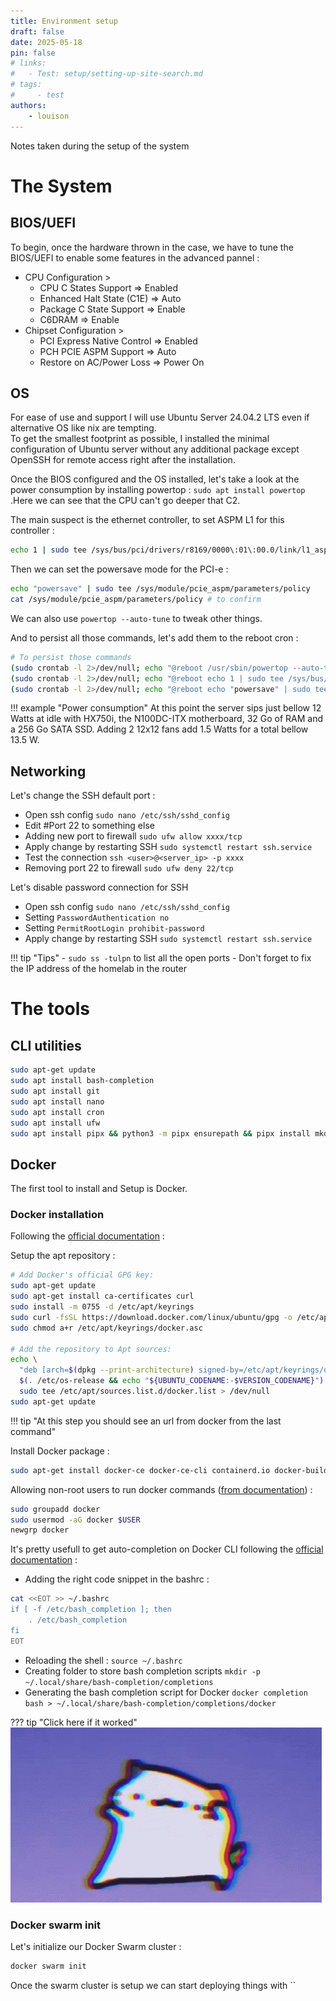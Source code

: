 ```yaml
---
title: Environment setup
draft: false 
date: 2025-05-18
pin: false
# links:
#   - Test: setup/setting-up-site-search.md
# tags:
#     - test
authors:
    - louison
---
```


Notes taken during the setup of the system

<!-- more -->

# The System

## BIOS/UEFI

To begin, once the hardware thrown in the case, we have to tune the BIOS/UEFI to enable some features in the advanced pannel :  

  - CPU Configuration >  
    - CPU C States Support => Enabled
    - Enhanced Halt State (C1E) => Auto
    - Package C State Support => Enable
    - C6DRAM => Enable
  - Chipset Configuration >
    - PCI Express Native Control => Enabled
    - PCH PCIE ASPM Support => Auto
    - Restore on AC/Power Loss => Power On

## OS

For ease of use and support I will use Ubuntu Server 24.04.2 LTS even if alternative OS like nix are tempting.  
To get the smallest footprint as possible, I installed the minimal configuration of Ubuntu server without any additional package except OpenSSH for remote access right after the installation.

Once the BIOS configured and the OS installed, let's take a look at the power consumption by installing powertop : `sudo apt install powertop` .Here we can see that the CPU can't go deeper that C2.

The main suspect is the ethernet controller, to set ASPM L1 for this controller :  
```bash
echo 1 | sudo tee /sys/bus/pci/drivers/r8169/0000\:01\:00.0/link/l1_aspm
```

Then we can set the powersave mode for the PCI-e :  
```bash
echo "powersave" | sudo tee /sys/module/pcie_aspm/parameters/policy
cat /sys/module/pcie_aspm/parameters/policy # to confirm
```

We can also use `powertop --auto-tune` to tweak other things.

And to persist all those commands, let's add them to the reboot cron :  
```bash
# To persist those commands
(sudo crontab -l 2>/dev/null; echo "@reboot /usr/sbin/powertop --auto-tune") | sudo crontab -
(sudo crontab -l 2>/dev/null; echo "@reboot echo 1 | sudo tee /sys/bus/pci/drivers/r8169/0000\:01\:00.0/link/l1_aspm") | sudo crontab -
(sudo crontab -l 2>/dev/null; echo "@reboot echo "powersave" | sudo tee /sys/module/pcie_aspm/parameters/policy") | sudo crontab -
```

!!! example "Power consumption"
    At this point the server sips just bellow 12 Watts at idle with HX750i, the N100DC-ITX motherboard, 32 Go of RAM and a 256 Go SATA SSD.
    Adding 2 12x12 fans add 1.5 Watts for a total bellow 13.5 W.

## Networking

Let's change the SSH default port : 

- Open ssh config `sudo nano /etc/ssh/sshd_config`
- Edit #Port 22 to something else
- Adding new port to firewall `sudo ufw allow xxxx/tcp`
- Apply change by restarting SSH `sudo systemctl restart ssh.service`
- Test the connection `ssh <user>@<server_ip> -p xxxx`
- Removing port 22 to firewall `sudo ufw deny 22/tcp`

Let's disable password connection for SSH

- Open ssh config `sudo nano /etc/ssh/sshd_config`
- Setting `PasswordAuthentication no`
- Setting `PermitRootLogin prohibit-password`
- Apply change by restarting SSH `sudo systemctl restart ssh.service`

!!! tip "Tips"
    - `sudo ss -tulpn` to list all the open ports
    - Don't forget to fix the IP address of the homelab in the router

# The tools

## CLI utilities

```bash
sudo apt-get update
sudo apt install bash-completion
sudo apt install git
sudo apt install nano
sudo apt install cron
sudo apt install ufw
sudo apt install pipx && python3 -m pipx ensurepath && pipx install mkdocs && pipx inject mkdocs mkdocs-material
```

## Docker

The first tool to install and Setup is Docker.  

### Docker installation

Following the [official documentation](https://docs.docker.com/engine/install/ubuntu/#install-using-the-repository) :

Setup the apt repository :
```bash
# Add Docker's official GPG key:
sudo apt-get update
sudo apt-get install ca-certificates curl
sudo install -m 0755 -d /etc/apt/keyrings
sudo curl -fsSL https://download.docker.com/linux/ubuntu/gpg -o /etc/apt/keyrings/docker.asc
sudo chmod a+r /etc/apt/keyrings/docker.asc

# Add the repository to Apt sources:
echo \
  "deb [arch=$(dpkg --print-architecture) signed-by=/etc/apt/keyrings/docker.asc] https://download.docker.com/linux/ubuntu \
  $(. /etc/os-release && echo "${UBUNTU_CODENAME:-$VERSION_CODENAME}") stable" | \
  sudo tee /etc/apt/sources.list.d/docker.list > /dev/null
sudo apt-get update
```

!!! tip "At this step you should see an url from docker from the last command"

Install Docker package :
```bash
sudo apt-get install docker-ce docker-ce-cli containerd.io docker-buildx-plugin docker-compose-plugin
```

Allowing non-root users to run docker commands ([from documentation](https://docs.docker.com/engine/install/linux-postinstall/#manage-docker-as-a-non-root-user)) :
```bash
sudo groupadd docker
sudo usermod -aG docker $USER
newgrp docker
```

It's pretty usefull to get auto-completion on Docker CLI following the [official documentation]( https://docs.docker.com/engine/cli/completion/) :  

- Adding the right code snippet in the bashrc :  
```bash
cat <<EOT >> ~/.bashrc
if [ -f /etc/bash_completion ]; then
    . /etc/bash_completion
fi
EOT
```
- Reloading the shell : `source ~/.bashrc`
- Creating folder to store bash completion scripts `mkdir -p ~/.local/share/bash-completion/completions`
- Generating the bash completion script for Docker `docker completion bash > ~/.local/share/bash-completion/completions/docker`

??? tip "Click here if it worked"
    ![Dancing cat](../../resources/gifs/meow-im-dancing-1227936665.gif)

### Docker swarm init

Let's initialize our Docker Swarm cluster :
```bash
docker swarm init
```

Once the swarm cluster is setup we can start deploying things with ``